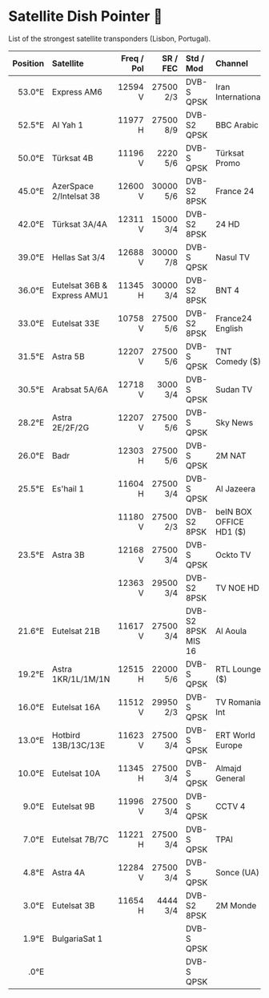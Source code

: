 # Satellite Dish Pointer :satellite:

List of the strongest satellite transponders (Lisbon, Portugal).

| Position | Satellite | Freq / Pol | SR / FEC | Std / Mod | Channel | SNR |
| -------: | :-------- | -------: | -----: | :------ | :------ | ------: |
| 53.0°E | Express AM6 | 12594 V | 27500 2/3 | DVB-S QPSK | Iran International | 26% 4.2dB |
| 52.5°E | Al Yah 1    | 11977 H | 27500 8/9 | DVB-S2 QPSK | BBC Arabic | 44% 7.2dB |
| 50.0°E | Türksat 4B  | 11196 V | 2220 5/6 | DVB-S QPSK | Türksat Promo | 43% 7.0dB |
| 45.0°E | AzerSpace 2/Intelsat 38 | 12600 V | 30000 5/6 | DVB-S2 8PSK | France 24 | 83% 13.5dB |
| 42.0°E | Türksat 3A/4A | 12311 V | 15000 3/4 | DVB-S2 8PSK | 24 HD | 54% 8.8dB |
| 39.0°E | Hellas Sat 3/4 | 12688 V | 30000 7/8 | DVB-S QPSK | Nasul TV | 87% 14.0dB |
| 36.0°E | Eutelsat 36B & Express AMU1 | 11345 H | 30000 3/4 | DVB-S2 8PSK | BNT 4 | 55% 9.0dB |
| 33.0°E | Eutelsat 33E | 10758 V | 27500 5/6 | DVB-S2 8PSK | France24 English | 74% 12.0dB |
| 31.5°E | Astra 5B | 12207 V | 27500 5/6 | DVB-S QPSK | TNT Comedy ($) | 60% 9.8dB |
| 30.5°E | Arabsat 5A/6A | 12718 V | 3000 3/4 | DVB-S QPSK | Sudan TV | 54% 8.8dB |
| 28.2°E | Astra 2E/2F/2G | 12207 V | 27500 5/6 | DVB-S QPSK | Sky News | 81% 13.2dB |
| 26.0°E | Badr | 12303 H | 27500 5/6 | DVB-S QPSK | 2M NAT | 83% 13.5dB |
| 25.5°E | Es'hail 1 | 11604 H | 27500 3/4 | DVB-S QPSK | Al Jazeera | 70% 11.2dB |
|        |           | 11180 V | 27500 2/3 | DVB-S2 8PSK | beIN BOX <br/> OFFICE HD1 ($) | 74% 12.0dB |
| 23.5°E | Astra 3B | 12168 V | 27500 3/4 | DVB-S QPSK | Ockto TV | 67% 11.0dB |
|        |          | 12363 V | 29500 3/4 | DVB-S2 8PSK | TV NOE HD | 72% 11.8dB |
| 21.6°E | Eutelsat 21B | 11617 V | 27500 3/4 | DVB-S2 8PSK MIS 16 | Al Aoula | 61% 9.8dB |
| 19.2°E | Astra 1KR/1L/1M/1N | 12515 H | 22000 5/6 | DVB-S QPSK | RTL Lounge ($) | 100% 16.5dB |
| 16.0°E | Eutelsat 16A | 11512 V | 29950 2/3 | DVB-S QPSK | TV Romania Int | 64% 10.5dB |
| 13.0°E | Hotbird 13B/13C/13E | 11623 V | 27500 3/4 | DVB-S QPSK | ERT World Europe | 86% 14.0dB |
| 10.0°E | Eutelsat 10A | 11345 H | 27500 3/4 | DVB-S QPSK | Almajd General | 70% 11.5dB |
| 9.0°E | Eutelsat 9B | 11996 V | 27500 3/4 | DVB-S QPSK | CCTV 4 | 70% 11.5dB |
| 7.0°E | Eutelsat 7B/7C | 11221 H | 27500 3/4 | DVB-S QPSK | TPAI | 75% 12.2dB |
| 4.8°E | Astra 4A | 12284 V | 27500 3/4 | DVB-S QPSK | Sonce (UA) | 77% 12.5dB |
| 3.0°E | Eutelsat 3B | 11654 H | 4444 3/4 | DVB-S2 8PSK | 2M Monde | 63% 10.2dB |
| 1.9°E | BulgariaSat 1 |  |  | DVB-S QPSK |  |  |
| .0°E |  |  |  | DVB-S QPSK |  |  |

